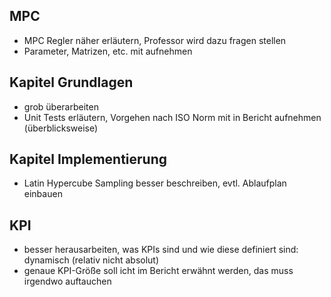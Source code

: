 ## MPC
* MPC Regler näher erläutern, Professor wird dazu fragen stellen
* Parameter, Matrizen, etc. mit aufnehmen

## Kapitel Grundlagen
* grob überarbeiten
* Unit Tests erläutern, Vorgehen nach ISO Norm mit in Bericht aufnehmen (überblicksweise)

## Kapitel Implementierung
* Latin Hypercube Sampling besser beschreiben, evtl. Ablaufplan einbauen

## KPI
* besser herausarbeiten, was KPIs sind und wie diese definiert sind: dynamisch (relativ nicht absolut)
* genaue KPI-Größe soll  icht im Bericht erwähnt werden, das muss irgendwo auftauchen